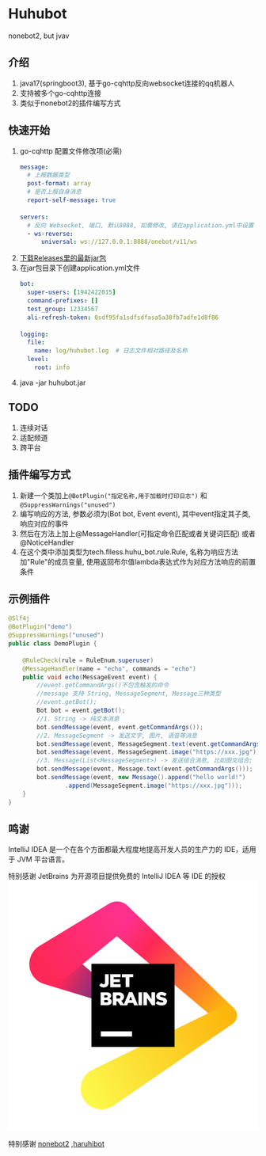 # Huhubot
nonebot2, but jvav

## 介绍
1. java17(springboot3), 基于go-cqhttp反向websocket连接的qq机器人
2. 支持被多个go-cqhttp连接
3. 类似于nonebot2的插件编写方式

## 快速开始
1. go-cqhttp 配置文件修改项(必需)
    ```yaml
    message:
      # 上报数据类型
      post-format: array
      # 是否上报自身消息
      report-self-message: true
    
    servers:
      # 反向 Websocket, 端口, 默认8888, 如需修改, 请在application.yml中设置
      - ws-reverse:
          universal: ws://127.0.0.1:8888/onebot/v11/ws
    
    ```
2. [下载Releases里的最新jar包](https://github.com/fllessntt/huhu_bot/releases/download/springboot3.16/huhubot-1.0.0.jar)
3. 在jar包目录下创建application.yml文件
    ```yaml
    bot:
      super-users: [1942422015]
      command-prefixes: []
      test_group: 12334567
      ali-refresh-token: 0sdf95fa1sdfsdfasa5a38fb7adfe1d8f86
    
    logging:
      file:
        name: log/huhubot.log  # 日志文件相对路径及名称
      level:
        root: info
    ```
4. java -jar huhubot.jar 

## TODO
1. 连续对话
2. 适配频道
3. 跨平台


## 插件编写方式
1. 新建一个类加上`@BotPlugin("指定名称,用于加载时打印日志")` 和 `@SuppressWarnings("unused")`
2. 编写响应的方法, 参数必须为(Bot bot, Event event), 其中event指定其子类, 响应对应的事件
3. 然后在方法上加上@MessageHandler(可指定命令匹配或者关键词匹配) 或者 @NoticeHandler
4. 在这个类中添加类型为tech.flless.huhu_bot.rule.Rule, 名称为响应方法加"Rule"的成员变量, 使用返回布尔值lambda表达式作为对应方法响应的前置条件

## 示例插件

```Java
@Slf4j
@BotPlugin("demo")
@SuppressWarnings("unused")
public class DemoPlugin {

    @RuleCheck(rule = RuleEnum.superuser)
    @MessageHandler(name = "echo", commands = "echo")
    public void echo(MessageEvent event) {
        //event.getCommandArgs()不包含触发的命令
        //message 支持 String, MessageSegment, Message三种类型
        //event.getBot();
        Bot bot = event.getBot();
        //1. String -> 纯文本消息
        bot.sendMessage(event, event.getCommandArgs());
        //2. MessageSegment -> 发送文字, 图片, 语音等消息
        bot.sendMessage(event, MessageSegment.text(event.getCommandArgs()));
        bot.sendMessage(event, MessageSegment.image("https://xxx.jpg"));
        //3. Message(List<MessageSegment>) -> 发送组合消息, 比如图文组合;
        bot.sendMessage(event, Message.text(event.getCommandArgs()));
        bot.sendMessage(event, new Message().append("hello world!")
                .append(MessageSegment.image("https://xxx.jpg")));
    }
}
```



## 鸣谢
IntelliJ IDEA 是一个在各个方面都最大程度地提高开发人员的生产力的 IDE，适用于 JVM 平台语言。

特别感谢 JetBrains 为开源项目提供免费的 IntelliJ IDEA 等 IDE 的授权
![JetBrains Logo](jb_beam.png)

特别感谢 [nonebot2](https://github.com/nonebot/nonebot2) ,[haruhibot](https://gitee.com/Lelouch-cc/haruhibot-server)